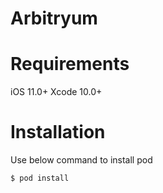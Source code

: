 # Arbitryum

# Requirements
iOS 11.0+
Xcode 10.0+

# Installation
Use below command to install pod

```$ pod install```
